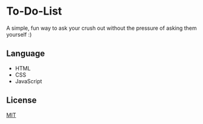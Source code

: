 # To-Do-List
 A simple, fun way to ask your crush out without the pressure of asking them yourself :)

 ## Language
- HTML
- CSS
- JavaScript

## License

[MIT](https://choosealicense.com/licenses/mit/)
